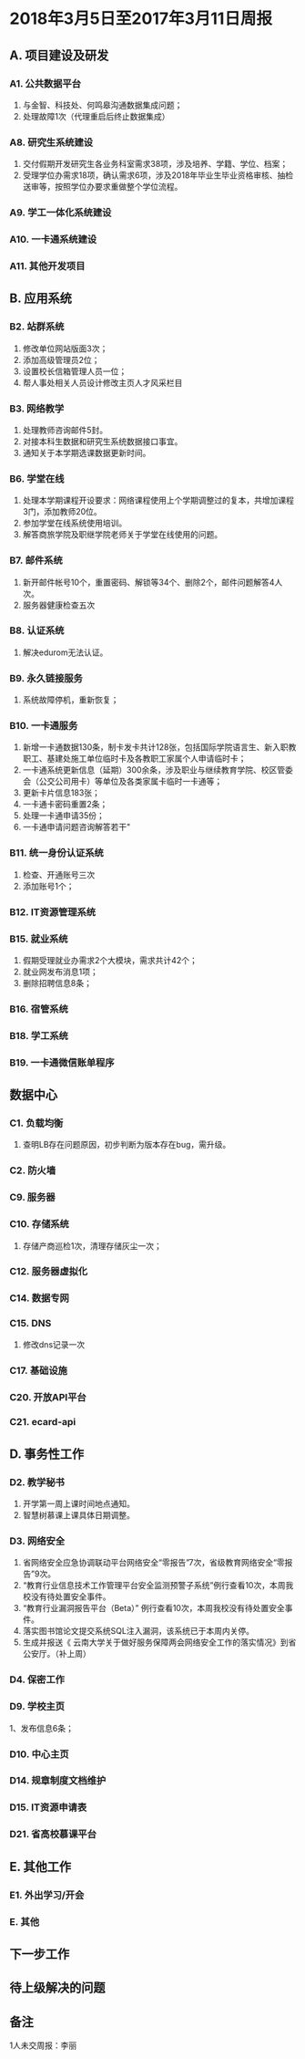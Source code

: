 # 2018年3月5日至2017年3月11日周报

## A. 项目建设及研发

### A1. 公共数据平台

1. 与金智、科技处、何鸣皋沟通数据集成问题；
2. 处理故障1次（代理重启后终止数据集成）

### A8. 研究生系统建设

1. 交付假期开发研究生各业务科室需求38项，涉及培养、学籍、学位、档案；
2. 受理学位办需求18项，确认需求6项，涉及2018年毕业生毕业资格审核、抽检送审等，按照学位办要求重做整个学位流程。

### A9. 学工一体化系统建设

### A10. 一卡通系统建设


### A11. 其他开发项目



## B. 应用系统
### B2. 站群系统

1. 修改单位网站版面3次；
2. 添加高级管理员2位；
3. 设置校长信箱管理人员一位；
4. 帮人事处相关人员设计修改主页人才风采栏目

### B3. 网络教学

1. 处理教师咨询邮件5封。
2. 对接本科生数据和研究生系统数据接口事宜。
3. 通知关于本学期选课数据更新时间。

### B6. 学堂在线

1. 处理本学期课程开设要求：网络课程使用上个学期调整过的复本，共增加课程3门，添加教师20位。
2. 参加学堂在线系统使用培训。
3. 解答商旅学院及职继学院老师关于学堂在线使用的问题。

### B7. 邮件系统

1. 新开邮件帐号10个，重置密码、解锁等34个、删除2个，邮件问题解答4人次。
2. 服务器健康检查五次

### B8. 认证系统

1. 解决edurom无法认证。

### B9. 永久链接服务

1. 系统故障停机，重新恢复；

### B10. 一卡通服务

1. 新增一卡通数据130条，制卡发卡共计128张，包括国际学院语言生、新入职教职工、基建处施工单位临时卡及各教职工家属个人申请临时卡；
2. 一卡通系统更新信息（延期）300余条，涉及职业与继续教育学院、校区管委会（公交公司用卡）等单位及各类家属卡临时一卡通等；
3. 更新卡片信息183张；
4. 一卡通卡密码重置2条；
5. 处理一卡通申请35份；
6. 一卡通申请问题咨询解答若干"

### B11. 统一身份认证系统

1. 检查、开通账号三次
2. 添加账号1个；

### B12. IT资源管理系统


### B15. 就业系统

1. 假期受理就业办需求2个大模块，需求共计42个；
2. 就业网发布消息1项；
3. 删除招聘信息8条；

### B16. 宿管系统

### B18. 学工系统


### B19. 一卡通微信账单程序



## 数据中心

### C1. 负载均衡

1. 查明LB存在问题原因，初步判断为版本存在bug，需升级。


### C2. 防火墙

### C9. 服务器




### C10. 存储系统

1. 存储产商巡检1次，清理存储灰尘一次；


### C12. 服务器虚拟化

### C14. 数据专网


### C15. DNS

1. 修改dns记录一次

### C17. 基础设施


### C20. 开放API平台


### C21. ecard-api


## D. 事务性工作

### D2. 教学秘书

1. 开学第一周上课时间地点通知。
2. 智慧树慕课上课具体日期调整。

### D3. 网络安全

1. 省网络安全应急协调联动平台网络安全“零报告”7次，省级教育网络安全“零报告”9次。
2. “教育行业信息技术工作管理平台安全监测预警子系统”例行查看10次，本周我校没有待处置安全事件。
3.  “教育行业漏洞报告平台（Beta）” 例行查看10次，本周我校没有待处置安全事件。
4. 落实图书馆论文提交系统SQL注入漏洞，该系统已于本周内关停。
5. 生成并报送《 云南大学关于做好服务保障两会网络安全工作的落实情况》到省公安厅。（补上周）

### D4. 保密工作


### D9. 学校主页

1、发布信息6条；

### D10. 中心主页

### D14. 规章制度文档维护


### D15. IT资源申请表


### D21. 省高校慕课平台


## E. 其他工作

### E1. 外出学习/开会

### E. 其他

## 下一步工作


## 待上级解决的问题


## 备注

1人未交周报：李丽